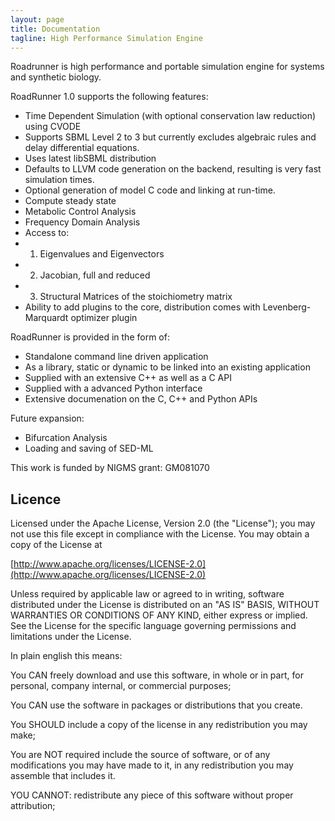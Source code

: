 ```yaml
---
layout: page
title: Documentation
tagline: High Performance Simulation Engine
---
```


Roadrunner is high performance and portable simulation engine for systems and synthetic biology.

RoadRunner 1.0 supports the following features:

 - Time Dependent Simulation (with optional conservation law reduction) using CVODE
 - Supports SBML Level 2 to 3 but currently excludes algebraic rules and delay differential equations.
 - Uses latest libSBML distribution
 - Defaults to LLVM code generation on the backend, resulting is very fast simulation times.
 - Optional generation of model C code and linking at run-time. 
 - Compute steady state
 - Metabolic Control Analysis
 - Frequency Domain Analysis
 - Access to:
 -    1) Eigenvalues and Eigenvectors
 -    2) Jacobian, full and reduced 
 -    3) Structural Matrices of the stoichiometry matrix
 - Ability to add plugins to the core, distribution comes with Levenberg-Marquardt optimizer plugin

RoadRunner is provided in the form of:

 - Standalone command line driven application
 - As a library, static or dynamic to be linked into an existing application
 - Supplied with an extensive C++ as well as a C API
 - Supplied with a advanced Python interface
 - Extensive documenation on the C, C++ and Python APIs

Future expansion:

 - Bifurcation Analysis
 - Loading and saving of SED-ML

This work is funded by NIGMS grant: GM081070

## Licence
Licensed under the Apache License, Version 2.0 (the "License"); you may not use this file except in compliance with the License. You may obtain a copy of the License at

[http://www.apache.org/licenses/LICENSE-2.0](http://www.apache.org/licenses/LICENSE-2.0)

Unless required by applicable law or agreed to in writing, software distributed under the License is distributed on an "AS IS" BASIS, WITHOUT WARRANTIES OR CONDITIONS OF ANY KIND, either express or implied. See the License for the specific language governing permissions and limitations under the License.

In plain english this means:

You CAN freely download and use this software, in whole or in part, for personal, company internal, or commercial purposes;

You CAN use the software in packages or distributions that you create.

You SHOULD include a copy of the license in any redistribution you may make;

You are NOT required include the source of software, or of any modifications you may have made to it, in any redistribution you may assemble that includes it.

YOU CANNOT:
redistribute any piece of this software without proper attribution;
